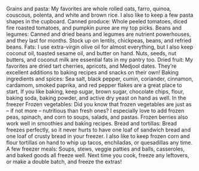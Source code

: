 Grains and pasta: My favorites are whole rolled oats, farro, quinoa, couscous, polenta, and white and brown rice. I also like to keep a few pasta shapes in the cupboard.
Canned produce: Whole peeled tomatoes, diced fire roasted tomatoes, and pumpkin puree are my top picks.
Beans and legumes: Canned and dried beans and legumes are nutrient powerhouses, and they last for months. Stock up on lentils, chickpeas, beans, and refried beans.
Fats: I use extra-virgin olive oil for almost everything, but I also keep coconut oil, toasted sesame oil, and butter on hand. Nuts, seeds, nut butters, and coconut milk are essential fats in my pantry too.
Dried fruit: My favorites are dried tart cherries, apricots, and Medjool dates. They’re excellent additions to baking recipes and snacks on their own!
Baking ingredients and spices: Sea salt, black pepper, cumin, coriander, cinnamon, cardamom, smoked paprika, and red pepper flakes are a great place to start. If you like baking, keep sugar, brown sugar, chocolate chips, flour, baking soda, baking powder, and active dry yeast on hand as well.
In the freezer
Frozen vegetables: Did you know that frozen vegetables are just as – if not more – nutritious than fresh ones? I especially love to add frozen peas, spinach, and corn to soups, salads, and pastas. Frozen berries also work well in smoothies and baking recipes.
Bread and tortillas: Bread freezes perfectly, so it never hurts to have one loaf of sandwich bread and one loaf of crusty bread in your freezer. I also like to keep frozen corn and flour tortillas on hand to whip up tacos, enchiladas, or quesadillas any time.
A few freezer meals: Soups, stews, veggie patties and balls, casseroles, and baked goods all freeze well. Next time you cook, freeze any leftovers, or make a double batch, and freeze the extras!